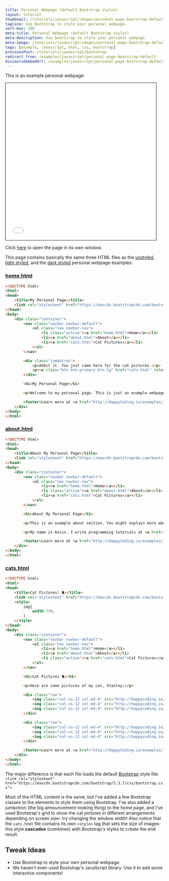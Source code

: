 ```yaml
---
title: Personal Webpage (default Bootstrap styles)
layout: tutorial
thumbnail: /tutorials/javascript/images/personal-page-bootstrap-default-1.png
tagline: Use Bootstrap to style your personal webpage.
sort-key: 100
meta-title: Personal Webpage (default Bootstrap styles)
meta-description: Use Bootstrap to style your personal webpage.
meta-image: /tutorials/javascript/images/personal-page-bootstrap-default-2.png
tags: [example, javascript, html, css, bootstrap]
previousPost: /tutorials/javascript/bootstrap
redirect_from: /examples/javascript/personal-page-bootstrap-default
discourseEmbedUrl: /examples/javascript/personal-page-bootstrap-default
---
```


This is an example personal webpage:

<iframe src="/examples/javascript/files/personal-page-bootstrap-default/home.html" width="95%" height="500px" style="border: thin solid black;"></iframe>

Click [here](/examples/javascript/files/personal-page-bootstrap-default/home.html) to open the page in its own window.

This page contains basically the same three HTML files as the [unstyled](/examples/html/personal-webpage-unstyled), [light styled](/examples/html/personal-webpage-light-styles), and the [dark styled](/examples/html/personal-webpage-dark-styles) personal webpage examples:

### [home.html](/examples/javascript/files/personal-page-bootstrap-default/home.html)

```html
<!DOCTYPE html>
<html>
<head>
	<title>My Personal Page</title>
	<link rel="stylesheet" href="https://maxcdn.bootstrapcdn.com/bootstrap/3.3.7/css/bootstrap.css">
</head>
<body>
	<div class="container">
		<nav class="navbar navbar-default">
			<ul class="nav navbar-nav">
				<li class="active"><a href="home.html">Home</a></li>
				<li><a href="about.html">About</a></li>
				<li><a href="cats.html">Cat Pictures</a></li>
			</ul>
		</nav>

		<div class="jumbotron">
			<p>Admit it. You just came here for the cat pictures.</p>
			<p><a class="btn btn-primary btn-lg" href="cats.html" role="button">Meow</a></p>
		</div>

		<h1>My Personal Page</h1>

		<p>Welcome to my personal page. This is just an example webpage. It uses Bootstrap!</p>

		<footer>Learn more at <a href="http://HappyCoding.io/examples/javascript/personal-page-bootstrap-default">HappyCoding.io</a>!</footer>
	</div>
</body>
</html>
```

### [about.html](/examples/javascript/files/personal-page-bootstrap-default/about.html)

```html
<!DOCTYPE html>
<html>
<head>
	<title>About My Personal Page</title>
	<link rel="stylesheet" href="https://maxcdn.bootstrapcdn.com/bootstrap/3.3.7/css/bootstrap.css">
</head>
<body>
	<div class="container">
		<nav class="navbar navbar-default">
			<ul class="nav navbar-nav">
				<li><a href="home.html">Home</a></li>
				<li class="active"><a href="about.html">About</a></li>
				<li><a href="cats.html">Cat Pictures</a></li>
			</ul>
		</nav>

		<h1>About My Personal Page</h1>

		<p>This is an example about section. You might explain more about yourself, or the webpage, or give links to other resources.</p>

		<p>My name is Kevin. I write programming tutorials at <a href="http://HappyCoding.io">HappyCoding.io</a>, and I have a cat named Stanley. My favorite color is black, but if that doesn't count then I'll choose green. I also like comic books and playing bikes.</p>

		<footer>Learn more at <a href="http://HappyCoding.io/examples/javascript/personal-page-bootstrap-default">HappyCoding.io</a>!</footer>
	</div>
</body>
</html>
```

### [cats.html](/examples/javascript/files/personal-page-bootstrap-default/cats.html)

```html
<!DOCTYPE html>
<html>
<head>
	<title>Cat Pictures! 🐈</title>
	<link rel="stylesheet" href="https://maxcdn.bootstrapcdn.com/bootstrap/3.3.7/css/bootstrap.css">
	<style>
		img{
			width:75%;
		}
	</style>
</head>
<body>
	<div class="container">
		<nav class="navbar navbar-default">
			<ul class="nav navbar-nav">
				<li><a href="home.html">Home</a></li>
				<li><a href="about.html">About</a></li>
				<li class="active"><a href="cats.html">Cat Pictures</a></li>
			</ul>
		</nav>

		<h1>Cat Pictures 🐈</h1>

		<p>Here are some pictures of my cat, Stanley:</p>

		<div class="row">
			<img class="col-xs-12 col-md-4" src="http://happycoding.io/examples/html/files/images/cat-1.jpg" />
			<img class="col-xs-12 col-md-4" src="http://happycoding.io/examples/html/files/images/cat-2.jpg" />
			<img class="col-xs-12 col-md-4" src="http://happycoding.io/examples/html/files/images/cat-3.jpg" />
		</div>

		<div class="row">
			<img class="col-xs-12 col-md-4" src="http://happycoding.io/examples/html/files/images/cat-4.jpg" />
			<img class="col-xs-12 col-md-4" src="http://happycoding.io/examples/html/files/images/cat-5.jpg" />
			<img class="col-xs-12 col-md-4" src="http://happycoding.io/examples/html/files/images/cat-6.jpg" />
		</div>

		<footer>Learn more at <a href="http://HappyCoding.io/examples/javascript/personal-page-bootstrap-default">HappyCoding.io</a>!</footer>
	</div>
</body>
</html>
```

The major difference is that each file loads the default [Bootstrap](http://getbootstrap.com/) style file: `<link rel="stylesheet" href="https://maxcdn.bootstrapcdn.com/bootstrap/3.3.7/css/bootstrap.css">`

Most of the HTML content is the same, but I've added a few Bootstrap classes to the elements to style them using Bootstrap. I've also added a jumbotron (the big announcement-looking thing) to the home page, and I've used Bootstrap's grid to show the cat pictures in different arrangements depending on screen size- try changing the window width! Also notice that the `cats.html` file contains its own `<style>` tag that sets the size of images- this style **cascades** (combines) with Bootstrap's styles to create the end result.

## Tweak Ideas

- Use Bootstrap to style your own personal webpage.
- We haven't even used Bootstrap's JavaScript library. Use it to add some interactive components!
